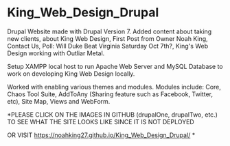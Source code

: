 # King_Web_Design_Drupal

Drupal Website made with Drupal Version 7. Added content about taking new clients, about King Web Design, First Post from Owner Noah King, Contact Us, Poll: Will Duke Beat Virginia Saturday Oct 7th?, King's Web Design working with Outliar Metal.

Setup XAMPP local host to run Apache Web Server and MySQL Database to work on developing King Web Design locally.

Worked with enabling various themes and modules. Modules include: Core, Chaos Tool Suite, AddToAny (Sharing feature such as Facebook, Twitter, etc), Site Map, Views and WebForm.

*PLEASE CLICK ON THE IMAGES IN GITHUB (drupalOne, drupalTwo, etc.) TO SEE WHAT THE SITE LOOKS LIKE SINCE IT IS NOT DEPLOYED

OR VISIT https://noahking27.github.io/King_Web_Design_Drupal/ *
